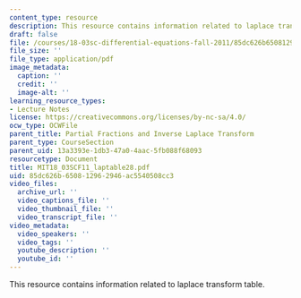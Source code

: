 ```yaml
---
content_type: resource
description: This resource contains information related to laplace transform table.
draft: false
file: /courses/18-03sc-differential-equations-fall-2011/85dc626b650812962946ac5540508cc3_MIT18_03SCF11_laptable28.pdf
file_size: ''
file_type: application/pdf
image_metadata:
  caption: ''
  credit: ''
  image-alt: ''
learning_resource_types:
- Lecture Notes
license: https://creativecommons.org/licenses/by-nc-sa/4.0/
ocw_type: OCWFile
parent_title: Partial Fractions and Inverse Laplace Transform
parent_type: CourseSection
parent_uid: 13a3393e-1db3-47a0-4aac-5fb088f68093
resourcetype: Document
title: MIT18_03SCF11_laptable28.pdf
uid: 85dc626b-6508-1296-2946-ac5540508cc3
video_files:
  archive_url: ''
  video_captions_file: ''
  video_thumbnail_file: ''
  video_transcript_file: ''
video_metadata:
  video_speakers: ''
  video_tags: ''
  youtube_description: ''
  youtube_id: ''
---
```

This resource contains information related to laplace transform table.